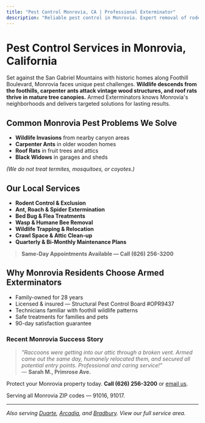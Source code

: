 ```yaml
---
title: "Pest Control Monrovia, CA | Professional Exterminator"
description: "Reliable pest control in Monrovia. Expert removal of rodents, ants, spiders & wildlife. Same-day service. Call (626) 256-3200."
---
```


# Pest Control Services in **Monrovia, California**

Set against the San Gabriel Mountains with historic homes along Foothill Boulevard, Monrovia faces unique pest challenges. **Wildlife descends from the foothills, carpenter ants attack vintage wood structures, and roof rats thrive in mature tree canopies.** Armed Exterminators knows Monrovia's neighborhoods and delivers targeted solutions for lasting results.

## Common Monrovia Pest Problems We Solve

- **Wildlife Invasions** from nearby canyon areas
- **Carpenter Ants** in older wooden homes
- **Roof Rats** in fruit trees and attics
- **Black Widows** in garages and sheds

*(We do not treat termites, mosquitoes, or coyotes.)*

## Our Local Services

* **Rodent Control & Exclusion**  
* **Ant, Roach & Spider Extermination**  
* **Bed Bug & Flea Treatments**  
* **Wasp & Humane Bee Removal**  
* **Wildlife Trapping & Relocation**  
* **Crawl Space & Attic Clean-up**  
* **Quarterly & Bi-Monthly Maintenance Plans**

> **Same-Day Appointments Available — Call (626) 256-3200**

## Why Monrovia Residents Choose Armed Exterminators

* Family-owned for 28 years  
* Licensed & insured — Structural Pest Control Board #OPR9437  
* Technicians familiar with foothill wildlife patterns  
* Safe treatments for families and pets  
* 90-day satisfaction guarantee

### Recent Monrovia Success Story

> *"Raccoons were getting into our attic through a broken vent. Armed came out the same day, humanely relocated them, and secured all potential entry points. Professional and caring service!"*  
> — **Sarah M., Primrose Ave.**

Protect your Monrovia property today. **Call (626) 256-3200** or [email us](mailto:armedex@sbcglobal.net).  

Serving all Monrovia ZIP codes — 91016, 91017.

---

*Also serving [Duarte](/locations/duarte/), [Arcadia](/locations/arcadia/), and [Bradbury](/locations/bradbury/). View our full service area.*